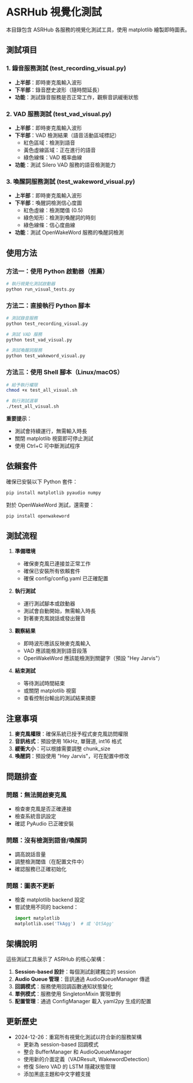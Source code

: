 # ASRHub 視覺化測試

本目錄包含 ASRHub 各服務的視覺化測試工具，使用 matplotlib 繪製即時圖表。

## 測試項目

### 1. 錄音服務測試 (test_recording_visual.py)
- **上半部**：即時麥克風輸入波形
- **下半部**：錄音歷史波形（隨時間延長）
- **功能**：測試錄音服務是否正常工作，觀察音訊緩衝狀態

### 2. VAD 服務測試 (test_vad_visual.py)
- **上半部**：即時麥克風輸入波形
- **下半部**：VAD 檢測結果（語音活動區域標記）
  - 紅色區域：檢測到語音
  - 黃色虛線區域：正在進行的語音
  - 綠色線條：VAD 概率曲線
- **功能**：測試 Silero VAD 服務的語音檢測能力

### 3. 喚醒詞服務測試 (test_wakeword_visual.py)
- **上半部**：即時麥克風輸入波形
- **下半部**：喚醒詞檢測信心度圖
  - 紅色虛線：檢測閾值 (0.5)
  - 綠色矩形：檢測到喚醒詞的時刻
  - 綠色線條：信心度曲線
- **功能**：測試 OpenWakeWord 服務的喚醒詞檢測

## 使用方法

### 方法一：使用 Python 啟動器（推薦）
```bash
# 執行視覺化測試啟動器
python run_visual_tests.py
```

### 方法二：直接執行 Python 腳本
```bash
# 測試錄音服務
python test_recording_visual.py

# 測試 VAD 服務
python test_vad_visual.py

# 測試喚醒詞服務
python test_wakeword_visual.py
```

### 方法三：使用 Shell 腳本（Linux/macOS）
```bash
# 給予執行權限
chmod +x test_all_visual.sh

# 執行測試選單
./test_all_visual.sh
```

**重要提示**：
- 測試會持續運行，無需輸入時長
- 關閉 matplotlib 視窗即可停止測試
- 使用 Ctrl+C 可中斷測試程序

## 依賴套件

確保已安裝以下 Python 套件：
```bash
pip install matplotlib pyaudio numpy
```

對於 OpenWakeWord 測試，還需要：
```bash
pip install openwakeword
```

## 測試流程

1. **準備環境**
   - 確保麥克風已連接並正常工作
   - 確保已安裝所有依賴套件
   - 確保 config/config.yaml 已正確配置

2. **執行測試**
   - 運行測試腳本或啟動器
   - 測試會自動開始，無需輸入時長
   - 對著麥克風說話或發出聲音

3. **觀察結果**
   - 即時波形應該反映麥克風輸入
   - VAD 應該能檢測到語音段落
   - OpenWakeWord 應該能檢測到關鍵字（預設 "Hey Jarvis"）

4. **結束測試**
   - 等待測試時間結束
   - 或關閉 matplotlib 視窗
   - 查看控制台輸出的測試結果摘要

## 注意事項

1. **麥克風權限**：確保系統已授予程式麥克風訪問權限
2. **音訊格式**：預設使用 16kHz, 單聲道, int16 格式
3. **緩衝大小**：可以根據需要調整 chunk_size
4. **喚醒詞**：預設使用 "Hey Jarvis"，可在配置中修改

## 問題排查

### 問題：無法開啟麥克風
- 檢查麥克風是否正確連接
- 檢查系統音訊設定
- 確認 PyAudio 已正確安裝

### 問題：沒有檢測到語音/喚醒詞
- 調高說話音量
- 調整檢測閾值（在配置文件中）
- 確認服務已正確初始化

### 問題：圖表不更新
- 檢查 matplotlib backend 設定
- 嘗試使用不同的 backend：
  ```python
  import matplotlib
  matplotlib.use('TkAgg')  # 或 'Qt5Agg'
  ```

## 架構說明

這些測試工具展示了 ASRHub 的核心架構：

1. **Session-based 設計**：每個測試創建獨立的 session
2. **Audio Queue 管理**：音訊通過 AudioQueueManager 傳遞
3. **回調模式**：服務使用回調函數通知狀態變化
4. **單例模式**：服務使用 SingletonMixin 實現單例
5. **配置管理**：通過 ConfigManager 載入 yaml2py 生成的配置

## 更新歷史

- 2024-12-26：重寫所有視覺化測試以符合新的服務架構
  - 更新為 session-based 回調模式
  - 整合 BufferManager 和 AudioQueueManager
  - 使用新的介面定義（VADResult, WakewordDetection）
  - 修復 Silero VAD 的 LSTM 隱藏狀態管理
  - 添加黑底主題和中文字體支援